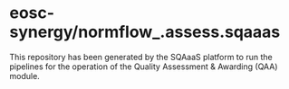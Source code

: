 <!--
SPDX-FileCopyrightText: Copyright contributors to the Software Quality Assurance as a Service (SQAaaS) project <sqaaas@ibergrid.eu>

SPDX-License-Identifier: GPL-3.0-only
-->

# eosc-synergy/normflow_.assess.sqaaas
This repository has been generated by the SQAaaS platform to run the pipelines
for the operation of the
Quality Assessment & Awarding (QAA)
module.
